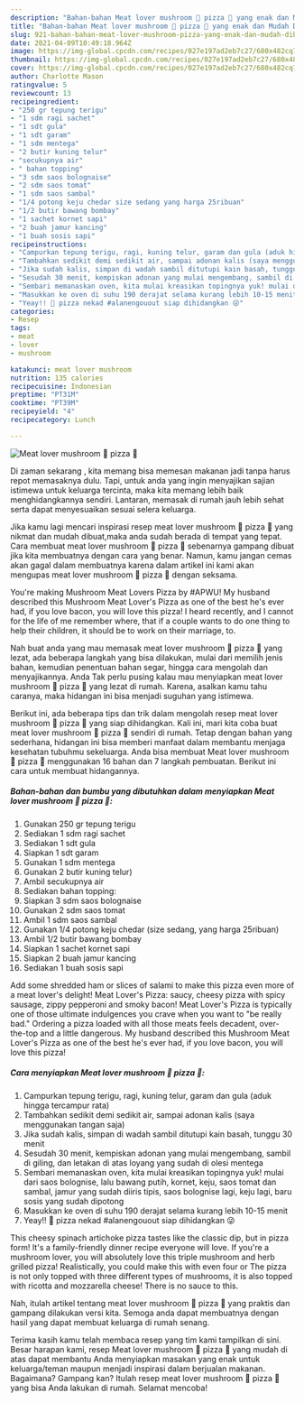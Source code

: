 ```yaml
---
description: "Bahan-bahan Meat lover mushroom 🍄 pizza 🍕 yang enak dan Mudah Dibuat"
title: "Bahan-bahan Meat lover mushroom 🍄 pizza 🍕 yang enak dan Mudah Dibuat"
slug: 921-bahan-bahan-meat-lover-mushroom-pizza-yang-enak-dan-mudah-dibuat
date: 2021-04-09T10:49:18.964Z
image: https://img-global.cpcdn.com/recipes/027e197ad2eb7c27/680x482cq70/meat-lover-mushroom-🍄-pizza-🍕-foto-resep-utama.jpg
thumbnail: https://img-global.cpcdn.com/recipes/027e197ad2eb7c27/680x482cq70/meat-lover-mushroom-🍄-pizza-🍕-foto-resep-utama.jpg
cover: https://img-global.cpcdn.com/recipes/027e197ad2eb7c27/680x482cq70/meat-lover-mushroom-🍄-pizza-🍕-foto-resep-utama.jpg
author: Charlotte Mason
ratingvalue: 5
reviewcount: 13
recipeingredient:
- "250 gr tepung terigu"
- "1 sdm ragi sachet"
- "1 sdt gula"
- "1 sdt garam"
- "1 sdm mentega"
- "2 butir kuning telur"
- "secukupnya air"
- " bahan topping"
- "3 sdm saos bolognaise"
- "2 sdm saos tomat"
- "1 sdm saos sambal"
- "1/4 potong keju chedar size sedang yang harga 25ribuan"
- "1/2 butir bawang bombay"
- "1 sachet kornet sapi"
- "2 buah jamur kancing"
- "1 buah sosis sapi"
recipeinstructions:
- "Campurkan tepung terigu, ragi, kuning telur, garam dan gula (aduk hingga tercampur rata)"
- "Tambahkan sedikit demi sedikit air, sampai adonan kalis (saya menggunakan tangan saja)"
- "Jika sudah kalis, simpan di wadah sambil ditutupi kain basah, tunggu 30 menit"
- "Sesudah 30 menit, kempiskan adonan yang mulai mengembang, sambil di giling, dan letakan di atas loyang yang sudah di olesi mentega"
- "Sembari memanaskan oven, kita mulai kreasikan topingnya yuk! mulai dari saos bolognise, lalu bawang putih, kornet, keju, saos tomat dan sambal, jamur yang sudah diiris tipis, saos bolognise lagi, keju lagi, baru sosis yang sudah dipotong"
- "Masukkan ke oven di suhu 190 derajat selama kurang lebih 10-15 menit"
- "Yeay!! 🍕 pizza nekad #alanengouout siap dihidangkan 😜"
categories:
- Resep
tags:
- meat
- lover
- mushroom

katakunci: meat lover mushroom 
nutrition: 135 calories
recipecuisine: Indonesian
preptime: "PT31M"
cooktime: "PT39M"
recipeyield: "4"
recipecategory: Lunch

---
```



![Meat lover mushroom 🍄 pizza 🍕](https://img-global.cpcdn.com/recipes/027e197ad2eb7c27/680x482cq70/meat-lover-mushroom-🍄-pizza-🍕-foto-resep-utama.jpg)

Di zaman  sekarang , kita memang bisa memesan makanan jadi tanpa harus repot memasaknya dulu. Tapi, untuk anda yang ingin menyajikan sajian istimewa untuk keluarga tercinta, maka kita memang lebih baik menghidangkannya sendiri. Lantaran, memasak di rumah jauh lebih sehat serta dapat menyesuaikan sesuai selera keluarga.

Jika kamu lagi mencari inspirasi resep meat lover mushroom 🍄 pizza 🍕 yang nikmat dan mudah dibuat,maka anda sudah berada di tempat yang tepat. Cara membuat meat lover mushroom 🍄 pizza 🍕  sebenarnya gampang dibuat jika kita membuatnya dengan cara yang benar. Namun, kamu jangan cemas akan gagal dalam membuatnya 
karena dalam artikel ini kami akan mengupas meat lover mushroom 🍄 pizza 🍕 dengan seksama.  

You&#39;re making Mushroom Meat Lovers Pizza by #APWU! My husband described this Mushroom Meat Lover&#39;s Pizza as one of the best he&#39;s ever had, if you love bacon, you will love this pizza! I heard recently, and I cannot for the life of me remember where, that if a couple wants to do one thing to help their children, it should be to work on their marriage, to.

Nah buat anda yang mau memasak meat lover mushroom 🍄 pizza 🍕 yang lezat, ada beberapa langkah yang bisa dilakukan, mulai dari memilih jenis bahan, kemudian penentuan bahan segar, hingga cara mengolah dan menyajikannya. Anda Tak perlu pusing kalau mau menyiapkan meat lover mushroom 🍄 pizza 🍕 yang lezat di rumah. Karena, asalkan kamu  tahu caranya, maka hidangan ini bisa menjadi suguhan yang istimewa.

Berikut ini, ada beberapa tips dan trik dalam mengolah resep meat lover mushroom 🍄 pizza 🍕 yang siap dihidangkan. Kali ini, mari kita coba buat meat lover mushroom 🍄 pizza 🍕 sendiri di rumah. Tetap dengan bahan yang sederhana, hidangan ini bisa memberi manfaat dalam membantu menjaga kesehatan tubuhmu sekeluarga. Anda bisa membuat Meat lover mushroom 🍄 pizza 🍕 menggunakan 16 bahan dan 7 langkah pembuatan. Berikut ini cara untuk membuat hidangannya.

<!--inarticleads1-->

##### Bahan-bahan dan bumbu yang dibutuhkan dalam menyiapkan Meat lover mushroom 🍄 pizza 🍕:

1. Gunakan 250 gr tepung terigu
1. Sediakan 1 sdm ragi sachet
1. Sediakan 1 sdt gula
1. Siapkan 1 sdt garam
1. Gunakan 1 sdm mentega
1. Gunakan 2 butir kuning telur)
1. Ambil secukupnya air
1. Sediakan  bahan topping:
1. Siapkan 3 sdm saos bolognaise
1. Gunakan 2 sdm saos tomat
1. Ambil 1 sdm saos sambal
1. Gunakan 1/4 potong keju chedar (size sedang, yang harga 25ribuan)
1. Ambil 1/2 butir bawang bombay
1. Siapkan 1 sachet kornet sapi
1. Siapkan 2 buah jamur kancing
1. Sediakan 1 buah sosis sapi


Add some shredded ham or slices of salami to make this pizza even more of a meat lover&#39;s delight! Meat Lover&#39;s Pizza: saucy, cheesy pizza with spicy sausage, zippy pepperoni and smoky bacon! Meat Lover&#39;s Pizza is typically one of those ultimate indulgences you crave when you want to &#34;be really bad.&#34; Ordering a pizza loaded with all those meats feels decadent, over-the-top and a little dangerous. My husband described this Mushroom Meat Lover&#39;s Pizza as one of the best he&#39;s ever had, if you love bacon, you will love this pizza! 

<!--inarticleads2-->

##### Cara menyiapkan Meat lover mushroom 🍄 pizza 🍕:

1. Campurkan tepung terigu, ragi, kuning telur, garam dan gula (aduk hingga tercampur rata)
1. Tambahkan sedikit demi sedikit air, sampai adonan kalis (saya menggunakan tangan saja)
1. Jika sudah kalis, simpan di wadah sambil ditutupi kain basah, tunggu 30 menit
1. Sesudah 30 menit, kempiskan adonan yang mulai mengembang, sambil di giling, dan letakan di atas loyang yang sudah di olesi mentega
1. Sembari memanaskan oven, kita mulai kreasikan topingnya yuk! mulai dari saos bolognise, lalu bawang putih, kornet, keju, saos tomat dan sambal, jamur yang sudah diiris tipis, saos bolognise lagi, keju lagi, baru sosis yang sudah dipotong
1. Masukkan ke oven di suhu 190 derajat selama kurang lebih 10-15 menit
1. Yeay!! 🍕 pizza nekad #alanengouout siap dihidangkan 😜


This cheesy spinach artichoke pizza tastes like the classic dip, but in pizza form! It&#39;s a family-friendly dinner recipe everyone will love. If you&#39;re a mushroom lover, you will absolutely love this triple mushroom and herb grilled pizza! Realistically, you could make this with even four or The pizza is not only topped with three different types of mushrooms, it is also topped with ricotta and mozzarella cheese! There is no sauce to this. 

Nah, itulah artikel tentang  meat lover mushroom 🍄 pizza 🍕  yang praktis dan gampang dilakukan versi kita. Semoga anda dapat membuatnya dengan hasil yang dapat membuat keluarga di rumah senang. 

Terima kasih kamu telah membaca resep yang tim kami tampilkan di sini. Besar harapan kami, resep  Meat lover mushroom 🍄 pizza 🍕 yang mudah di atas dapat membantu Anda menyiapkan masakan yang enak untuk keluarga/teman maupun menjadi inspirasi dalam berjualan makanan. Bagaimana? Gampang kan? Itulah resep meat lover mushroom 🍄 pizza 🍕 yang bisa Anda lakukan di rumah. Selamat mencoba!

